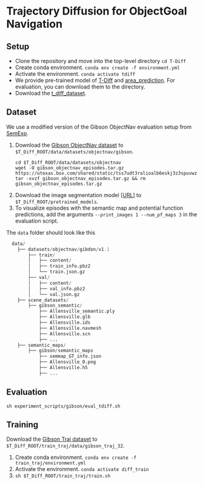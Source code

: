 # Trajectory Diffusion for ObjectGoal Navigation

## Setup
- Clone the repository and move into the top-level directory `cd T-Diff`
- Create conda environment. `conda env create -f environment.yml`
- Activate the environment. `conda activate tdiff`
- We provide pre-trained model of [T-Diff](https://drive.google.com/file/d/1AzJEfhy8Sfu_CUiNTwO4RkZEmbX04k42/view?usp=sharing) and [area_prediction](https://drive.google.com/file/d/113hMyZFT5orwfcFlrX_ESRawbrr6UiT7/view?usp=sharing). For evaluation, you can download them to the directory.
- Download the [t_diff_dataset](https://drive.google.com/file/d/1p5h7wxRwnPZ63cwZK6DWhpJKErhWNuDb/view).  

## Dataset
We use a modified version of the Gibson ObjectNav evaluation setup from [SemExp](https://github.com/devendrachaplot/Object-Goal-Navigation).

1. Download the [Gibson ObjectNav dataset](https://utexas.box.com/s/tss7udt3ralioalb6eskj3z3spuvwz7v) to `$T_Diff_ROOT/data/datasets/objectnav/gibson`.
    ```
    cd $T_Diff_ROOT/data/datasets/objectnav
    wget -O gibson_objectnav_episodes.tar.gz https://utexas.box.com/shared/static/tss7udt3ralioalb6eskj3z3spuvwz7v.gz
    tar -xvzf gibson_objectnav_episodes.tar.gz && rm gibson_objectnav_episodes.tar.gz
    ```
2. Download the image segmentation model [[URL](https://utexas.box.com/s/sf4prmup4fsiu6taljnt5ht8unev5ikq)] to `$T_Diff_ROOT/pretrained_models`.
3. To visualize episodes with the semantic map and potential function predictions, add the arguments `--print_images 1 --num_pf_maps 3` in the evaluation script.

The `data` folder should look like this
```python
  data/ 
    ├── datasets/objectnav/gibdon/v1.1
        ├── train/
        │   ├── content/
        │   ├── train_info.pbz2
        │   └── train.json.gz
        ├── val/
        │   ├── content/
        │   ├── val_info.pbz2
        │   └── val.json.gz
    ├── scene_datasets/
        ├── gibson_semantic/
            ├── Allensville_semantic.ply
            ├── Allensville.glb
            ├── Allensville.ids
            ├── Allensville.navmesh
            ├── Allensville.scn
            ├── ...
    ├── semantic_maps/
        ├── gibson/semantic_maps
            ├── semmap_GT_info.json
            ├── Allensville_0.png
            ├── Allensville.h5
            ├── ...
```

<!-- ## Training and Evaluation -->
<!-- ### Train your own trajectory diffusion model  -->

## Evaluation 
`sh experiment_scripts/gibson/eval_tdiff.sh`

## Training
Download the [Gibson Traj dataset](https://drive.google.com/file/d/1p5h7wxRwnPZ63cwZK6DWhpJKErhWNuDb/view?usp=sharing) to `$T_Diff_ROOT/train_traj/data/gibson_traj_32`.

1. Create conda environment. `conda env create -f train_traj/environment.yml`
2. Activate the environment. `conda activate diff_train`
3. `sh $T_Diff_ROOT/train_traj/train.sh`
